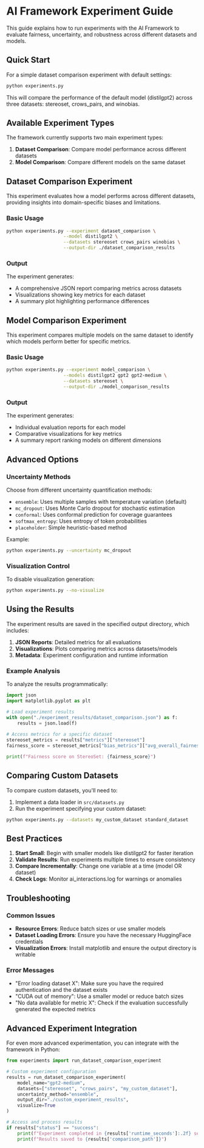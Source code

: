 # AI Framework Experiment Guide

This guide explains how to run experiments with the AI Framework to evaluate fairness, uncertainty, and robustness across different datasets and models.

## Quick Start

For a simple dataset comparison experiment with default settings:

```bash
python experiments.py
```

This will compare the performance of the default model (distilgpt2) across three datasets: stereoset, crows_pairs, and winobias.

## Available Experiment Types

The framework currently supports two main experiment types:

1. **Dataset Comparison**: Compare model performance across different datasets
2. **Model Comparison**: Compare different models on the same dataset

## Dataset Comparison Experiment

This experiment evaluates how a model performs across different datasets, providing insights into domain-specific biases and limitations.

### Basic Usage

```bash
python experiments.py --experiment dataset_comparison \
                     --model distilgpt2 \
                     --datasets stereoset crows_pairs winobias \
                     --output-dir ./dataset_comparison_results
```

### Output

The experiment generates:
- A comprehensive JSON report comparing metrics across datasets
- Visualizations showing key metrics for each dataset
- A summary plot highlighting performance differences

## Model Comparison Experiment

This experiment compares multiple models on the same dataset to identify which models perform better for specific metrics.

### Basic Usage

```bash
python experiments.py --experiment model_comparison \
                     --models distilgpt2 gpt2 gpt2-medium \
                     --datasets stereoset \
                     --output-dir ./model_comparison_results
```

### Output

The experiment generates:
- Individual evaluation reports for each model
- Comparative visualizations for key metrics
- A summary report ranking models on different dimensions

## Advanced Options

### Uncertainty Methods

Choose from different uncertainty quantification methods:
- `ensemble`: Uses multiple samples with temperature variation (default)
- `mc_dropout`: Uses Monte Carlo dropout for stochastic estimation
- `conformal`: Uses conformal prediction for coverage guarantees
- `softmax_entropy`: Uses entropy of token probabilities
- `placeholder`: Simple heuristic-based method

Example:
```bash
python experiments.py --uncertainty mc_dropout
```

### Visualization Control

To disable visualization generation:
```bash
python experiments.py --no-visualize
```

## Using the Results

The experiment results are saved in the specified output directory, which includes:

1. **JSON Reports**: Detailed metrics for all evaluations
2. **Visualizations**: Plots comparing metrics across datasets/models
3. **Metadata**: Experiment configuration and runtime information

### Example Analysis

To analyze the results programmatically:

```python
import json
import matplotlib.pyplot as plt

# Load experiment results
with open("./experiment_results/dataset_comparison.json") as f:
    results = json.load(f)
    
# Access metrics for a specific dataset
stereoset_metrics = results["metrics"]["stereoset"]
fairness_score = stereoset_metrics["bias_metrics"]["avg_overall_fairness"]

print(f"Fairness score on StereoSet: {fairness_score}")
```

## Comparing Custom Datasets

To compare custom datasets, you'll need to:

1. Implement a data loader in `src/datasets.py`
2. Run the experiment specifying your custom dataset:

```bash
python experiments.py --datasets my_custom_dataset standard_dataset
```

## Best Practices

1. **Start Small**: Begin with smaller models like distilgpt2 for faster iteration
2. **Validate Results**: Run experiments multiple times to ensure consistency
3. **Compare Incrementally**: Change one variable at a time (model OR dataset)
4. **Check Logs**: Monitor ai_interactions.log for warnings or anomalies

## Troubleshooting

### Common Issues

- **Resource Errors**: Reduce batch sizes or use smaller models
- **Dataset Loading Errors**: Ensure you have the necessary HuggingFace credentials
- **Visualization Errors**: Install matplotlib and ensure the output directory is writable

### Error Messages

- "Error loading dataset X": Make sure you have the required authentication and the dataset exists
- "CUDA out of memory": Use a smaller model or reduce batch sizes
- "No data available for metric X": Check if the evaluation successfully generated the expected metrics

## Advanced Experiment Integration

For even more advanced experimentation, you can integrate with the framework in Python:

```python
from experiments import run_dataset_comparison_experiment

# Custom experiment configuration
results = run_dataset_comparison_experiment(
    model_name="gpt2-medium",
    datasets=["stereoset", "crows_pairs", "my_custom_dataset"],
    uncertainty_method="ensemble",
    output_dir="./custom_experiment_results",
    visualize=True
)

# Access and process results
if results["status"] == "success":
    print(f"Experiment completed in {results['runtime_seconds']:.2f} seconds")
    print(f"Results saved to {results['comparison_path']}")
```
